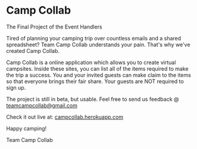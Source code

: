 Camp Collab
=======

The Final Project of the Event Handlers

Tired of planning your camping trip over countless emails and a shared spreadsheet? Team Camp Collab understands your pain. That's why we've created Camp Collab.

Camp Collab is a online application which allows you to create virtual campsites. Inside these sites, you can list all of the items required to make the trip a success. You and your invited guests can make claim to the items so that everyone brings their fair share. Your guests are NOT required to sign up.

The project is still in beta, but usable. Feel free to send us feedback @ teamcampcollab@gmail.com

Check it out live at: [campcollab.herokuapp.com](campcollab.herokuapp.com)

Happy camping!

Team Camp Collab
